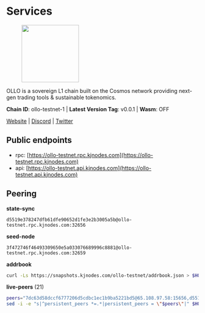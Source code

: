 # Services

<figure><img src="https://raw.githubusercontent.com/kj89/testnet_manuals/main/pingpub/logos/ollo.png" width="150" alt=""><figcaption></figcaption></figure>

OLLO is a sovereign L1 chain built on the Cosmos network providing  next-gen trading tools & sustainable tokenomics.

**Chain ID**: ollo-testnet-1 | **Latest Version Tag**: v0.0.1 | **Wasm**: OFF

[Website](https://www.ollostation.zone) | [Discord](https://discord.com/invite/GxBqZ9mSSm) | [Twitter](https://twitter.com/OLLOStation)


## Public endpoints

* rpc: [https://ollo-testnet.rpc.kjnodes.com](https://ollo-testnet.rpc.kjnodes.com)
* api: [https://ollo-testnet.api.kjnodes.com](https://ollo-testnet.api.kjnodes.com)

## Peering

**state-sync**

```text
d5519e378247dfb61dfe90652d1fe3e2b3005a5b@ollo-testnet.rpc.kjnodes.com:32656
```

**seed-node**

```text
3f472746f46493309650e5a033076689996c8881@ollo-testnet.rpc.kjnodes.com:32659
```

**addrbook**
```bash
curl -Ls https://snapshots.kjnodes.com/ollo-testnet/addrbook.json > $HOME/.ollo/config/addrbook.json
```

**live-peers** (21)
```bash
peers="7dc63d58dccf6777206d5cdbc1ec1b9ba5221bd5@65.108.97.58:15656,d5519e378247dfb61dfe90652d1fe3e2b3005a5b@65.109.68.190:32656,a553ae4af55d127300dd707a46e715b47a82610a@65.21.131.215:26626,c83d2b5015c446e08f80c9d3662f4098077d635b@85.190.254.14:32656,b1c40c092d4c889d14ac8db36621c114f811d797@65.109.92.241:22046,42beefd08b5f8580177d1506220db3a548090262@65.108.195.29:26116,2a8f0fada8b8b71b8154cf30ce44aebea1b5fe3d@146.59.116.136:26656,43da48176665407ebbe40f809a0ec2c84ab0579e@65.109.24.121:26656,1e5d9db4138ed31ecf81b09365230d33360f8cde@65.109.81.119:32656,dba5e8b41c4e369418f83a449966e4eb7ca05cd4@65.109.23.114:18156,5c2a752c9b1952dbed075c56c600c3a79b58c395@195.3.220.135:27006,cadc2b601a188aedbe4156a6eb5a81e00770bcfc@65.108.219.110:26656,536c816c0d32ceb601fcf047284f65dc68c0513a@65.21.134.202:26626,da8d3ca8e1c147f0037b1c43ad3de7174f5ec1b7@209.145.59.224:26656,0ce58fd448e62aa0c06c2603d8e047b9c7f9a3e5@38.242.158.251:26656,ef8863e006ba8eaea3aa8b780b01b82b401d7bd9@84.46.252.45:56656,dfb2bba31436bc6cde54f475204ff53c9440804e@95.216.14.72:28656,67d27bdbc3c444c557d555164518d8f551a922c5@136.243.103.32:46656,15bcdea616c717eb4356e125d4f631aaa596dfd5@65.108.77.106:26929,517786f9e5e9caf196fed64c2130528e0ef59643@65.109.70.23:18156,8c4a28db4a9f4a37725d504d6f87fb5e1aee0266@49.12.216.13:46656"
sed -i -e "s|^persistent_peers *=.*|persistent_peers = \"$peers\"|" $HOME/.ollo/config/config.toml
```

